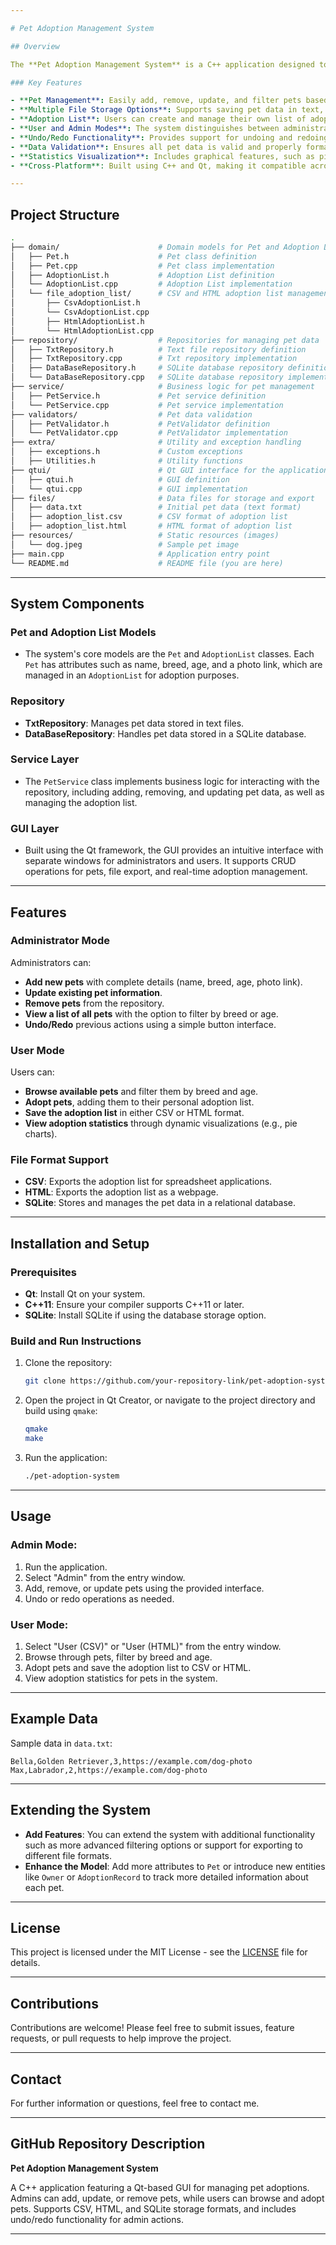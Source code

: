```yaml
---

# Pet Adoption Management System

## Overview

The **Pet Adoption Management System** is a C++ application designed to manage the process of pet adoptions. It features a comprehensive pet management interface, allowing administrators to add, remove, update, and filter pets. Users can view available pets and add them to their adoption list. The system leverages Qt for a clean, intuitive graphical user interface (GUI), and supports multiple storage formats (CSV, HTML, SQLite) for persistent data handling.

### Key Features

- **Pet Management**: Easily add, remove, update, and filter pets based on attributes such as age and breed.
- **Multiple File Storage Options**: Supports saving pet data in text, CSV, HTML, and SQLite database formats for flexible data management.
- **Adoption List**: Users can create and manage their own list of adopted pets, with export options in CSV or HTML.
- **User and Admin Modes**: The system distinguishes between administrator functionalities (pet management) and user functionalities (pet browsing and adoption).
- **Undo/Redo Functionality**: Provides support for undoing and redoing actions in the admin panel.
- **Data Validation**: Ensures all pet data is valid and properly formatted before adding it to the repository.
- **Statistics Visualization**: Includes graphical features, such as pie charts, to represent statistics (e.g., distribution of pets by age).
- **Cross-Platform**: Built using C++ and Qt, making it compatible across multiple platforms.

---
```


## Project Structure

```bash
.
├── domain/                      # Domain models for Pet and Adoption List
│   ├── Pet.h                    # Pet class definition
│   ├── Pet.cpp                  # Pet class implementation
│   ├── AdoptionList.h           # Adoption List definition
│   └── AdoptionList.cpp         # Adoption List implementation
│   └── file_adoption_list/      # CSV and HTML adoption list management
│       ├── CsvAdoptionList.h    
│       └── CsvAdoptionList.cpp  
│       ├── HtmlAdoptionList.h   
│       └── HtmlAdoptionList.cpp 
├── repository/                  # Repositories for managing pet data
│   ├── TxtRepository.h          # Text file repository definition
│   ├── TxtRepository.cpp        # Txt repository implementation
│   ├── DataBaseRepository.h     # SQLite database repository definition
│   └── DataBaseRepository.cpp   # SQLite database repository implementation
├── service/                     # Business logic for pet management
│   ├── PetService.h             # Pet service definition
│   └── PetService.cpp           # Pet service implementation
├── validators/                  # Pet data validation
│   ├── PetValidator.h           # PetValidator definition
│   └── PetValidator.cpp         # PetValidator implementation
├── extra/                       # Utility and exception handling
│   ├── exceptions.h             # Custom exceptions
│   ├── Utilities.h              # Utility functions
├── qtui/                        # Qt GUI interface for the application
│   ├── qtui.h                   # GUI definition
│   └── qtui.cpp                 # GUI implementation
├── files/                       # Data files for storage and export
│   ├── data.txt                 # Initial pet data (text format)
│   ├── adoption_list.csv        # CSV format of adoption list
│   ├── adoption_list.html       # HTML format of adoption list
├── resources/                   # Static resources (images)
│   └── dog.jpeg                 # Sample pet image
├── main.cpp                     # Application entry point
└── README.md                    # README file (you are here)
```

---

## System Components

### **Pet and Adoption List Models**
- The system's core models are the `Pet` and `AdoptionList` classes. Each `Pet` has attributes such as name, breed, age, and a photo link, which are managed in an `AdoptionList` for adoption purposes.
  
### **Repository**
- **TxtRepository**: Manages pet data stored in text files.
- **DataBaseRepository**: Handles pet data stored in a SQLite database.
  
### **Service Layer**
- The `PetService` class implements business logic for interacting with the repository, including adding, removing, and updating pet data, as well as managing the adoption list.

### **GUI Layer**
- Built using the Qt framework, the GUI provides an intuitive interface with separate windows for administrators and users. It supports CRUD operations for pets, file export, and real-time adoption management.

---

## Features

### **Administrator Mode**
Administrators can:
- **Add new pets** with complete details (name, breed, age, photo link).
- **Update existing pet information**.
- **Remove pets** from the repository.
- **View a list of all pets** with the option to filter by breed or age.
- **Undo/Redo** previous actions using a simple button interface.

### **User Mode**
Users can:
- **Browse available pets** and filter them by breed and age.
- **Adopt pets**, adding them to their personal adoption list.
- **Save the adoption list** in either CSV or HTML format.
- **View adoption statistics** through dynamic visualizations (e.g., pie charts).

### **File Format Support**
- **CSV**: Exports the adoption list for spreadsheet applications.
- **HTML**: Exports the adoption list as a webpage.
- **SQLite**: Stores and manages the pet data in a relational database.

---

## Installation and Setup

### Prerequisites

- **Qt**: Install Qt on your system.
- **C++11**: Ensure your compiler supports C++11 or later.
- **SQLite**: Install SQLite if using the database storage option.

### Build and Run Instructions

1. Clone the repository:

   ```bash
   git clone https://github.com/your-repository-link/pet-adoption-system.git
   ```

2. Open the project in Qt Creator, or navigate to the project directory and build using `qmake`:

   ```bash
   qmake
   make
   ```

3. Run the application:

   ```bash
   ./pet-adoption-system
   ```

---

## Usage

### Admin Mode:
1. Run the application.
2. Select "Admin" from the entry window.
3. Add, remove, or update pets using the provided interface.
4. Undo or redo operations as needed.

### User Mode:
1. Select "User (CSV)" or "User (HTML)" from the entry window.
2. Browse through pets, filter by breed and age.
3. Adopt pets and save the adoption list to CSV or HTML.
4. View adoption statistics for pets in the system.

---

## Example Data

Sample data in `data.txt`:

```
Bella,Golden Retriever,3,https://example.com/dog-photo
Max,Labrador,2,https://example.com/dog-photo
```

---

## Extending the System

- **Add Features**: You can extend the system with additional functionality such as more advanced filtering options or support for exporting to different file formats.
- **Enhance the Model**: Add more attributes to `Pet` or introduce new entities like `Owner` or `AdoptionRecord` to track more detailed information about each pet.

---

## License

This project is licensed under the MIT License - see the [LICENSE](LICENSE) file for details.

---

## Contributions

Contributions are welcome! Please feel free to submit issues, feature requests, or pull requests to help improve the project.

---

## Contact

For further information or questions, feel free to contact me.

---

## GitHub Repository Description

**Pet Adoption Management System**

A C++ application featuring a Qt-based GUI for managing pet adoptions. Admins can add, update, or remove pets, while users can browse and adopt pets. Supports CSV, HTML, and SQLite storage formats, and includes undo/redo functionality for admin actions.

---

